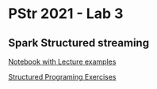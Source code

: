 # PStr 2021 - Lab 3
## Spark Structured streaming

[Notebook with Lecture examples](https://nbviewer.jupyter.org/github/smduarte/ps2021/blob/master/lab2/PS2021-Lecture2-Example.ipynb)

[Structured Programing Exercises](https://nbviewer.jupyter.org/github/smduarte/ps2021/blob/master/lab3/ProStr%202021-Lab%203.ipynb)
